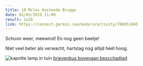```yaml
---
title: 10 Miles Oostende Brugge
date: 01/03/2015 11:00
result: 1u20
link: https://connect.garmin.com/modern/activity/708851845
---
```

Schoon weer, meewind! En nog geen beetje!

Niet veel beter als verwacht, hartslag nog altijd héél hoog.


<img src="http://i.imgur.com/RTEpYANh.jpg"
srcset="http://i.imgur.com/RTEpYANs.jpg 150w, http://i.imgur.com/RTEpYANm.jpg 320w, http://i.imgur.com/RTEpYANl.jpg 640w, http://i.imgur.com/RTEpYANh.jpg 1024w" alt="kapotte lamp in tuin">
[brievenbus bovenaan bescchadigd](http://i.imgur.com/IBoyG5v.jpg)
